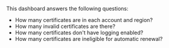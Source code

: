 This dashboard answers the following questions:

- How many certificates are in each account and region?
- How many invalid certificates are there?
- How many certificates don't have logging enabled?
- How many certificates are ineligible for automatic renewal?
